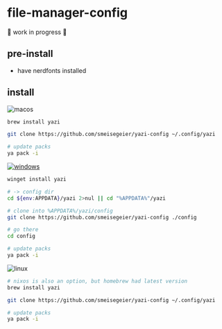 # file-manager-config

🚧 work in progress 🚧

## pre-install

- have nerdfonts installed

## install

![macos](https://img.shields.io/badge/macOS-blue?logo=apple&logoColor=white&labelColor=grey)

```bash
brew install yazi

git clone https://github.com/smeisegeier/yazi-config ~/.config/yazi

# update packs
ya pack -i

```
<!-- install yazi packages from toml -->

[![windows](https://badgen.net/badge/icon/windows?icon=windows&label)](https://microsoft.com/windows/)

```bash
winget install yazi

# -> config dir
cd ${env:APPDATA}/yazi 2>nul || cd "%APPDATA%"/yazi

# clone into %APPDATA%/yazi/config
git clone https://github.com/smeisegeier/yazi-config ./config

# go there
cd config

# update packs
ya pack -i
```

![linux](https://img.shields.io/badge/Linux-blue?logo=linux&labelColor=grey)

```bash
# nixos is also an option, but homebrew had latest version
brew install yazi

git clone https://github.com/smeisegeier/yazi-config ~/.config/yazi

# update packs
ya pack -i
```